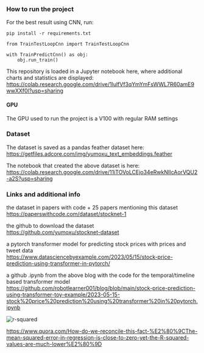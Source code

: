 ### How to run the project

For the best result using CNN, run:
```
pip install -r requirements.txt
```
```
from TrainTestLoopCnn import TrainTestLoopCnn

with TrainPredictCnn() as obj:
    obj.run_train()
```

This repository is loaded in a Jupyter notebook here, where additional charts and statistics are displayed:
https://colab.research.google.com/drive/1lulfVf3qYmYmFsWWL7R60amE9wwXXf0l?usp=sharing

#### GPU
The GPU used to run the project is a V100 with regular RAM settings


### Dataset
The dataset is saved as a pandas feather dataset here:<br>
https://getfiles.adcore.com/img/yumoxu_text_embeddings.feather

The notebook that created the above dataset is here:
https://colab.research.google.com/drive/11iTOVoLCEjo34eRwkNIIcAorVQU2-a2S?usp=sharing

### Links and additional info

the dataset in papers with code + 25 papers mentioning this dataset<br>
https://paperswithcode.com/dataset/stocknet-1


the github to download the dataset<br>
https://github.com/yumoxu/stocknet-dataset


a pytorch transformer model for predicting stock prices with prices and tweet data<br>
https://www.datasciencebyexample.com/2023/05/15/stock-price-prediction-using-transformer-in-pytorch/


a github .ipynb from the above blog with the code for the temporal/timeline based transformer model<br>
https://github.com/robotlearner001/blog/blob/main/stock-price-prediction-using-transformer-toy-example/2023-05-15-stock%20price%20prediction%20using%20transformer%20in%20pytorch.ipynb

![r-squared](https://getfiles.adcore.com/img/r-squared.png)

https://www.quora.com/How-do-we-reconcile-this-fact-%E2%80%9CThe-mean-squared-error-in-regression-is-close-to-zero-yet-the-R-squared-values-are-much-lower%E2%80%9D
